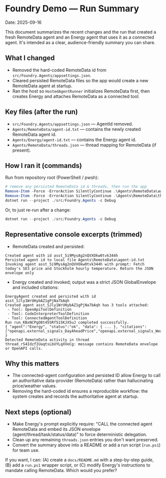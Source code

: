 # Foundry Demo — Run Summary

Date: 2025-09-16

This document summarizes the recent changes and the run that created a fresh RemoteData agent and an Energy agent that uses it as a connected agent. It's intended as a clear, audience-friendly summary you can share.

## What I changed

- Removed the hard-coded RemoteData id from `src/Foundry.Agents/appsettings.json`.
- Cleared persisted RemoteData files so the app would create a new RemoteData agent at startup.
- Ran the host so `HostedAgentRunner` initializes RemoteData first, then creates Energy and attaches RemoteData as a connected tool.

## Key files (after the run)

- `src/Foundry.Agents/appsettings.json` — AgentId removed.
- `Agents/RemoteData/agent-id.txt` — contains the newly created RemoteData agent id.
- `Agents/Energy/agent-id.txt` — contains the Energy agent id.
- `Agents/RemoteData/threads.json` — thread mapping for RemoteData (if present).

## How I ran it (commands)

Run from repository root (PowerShell / pwsh):

```powershell
# remove any persisted RemoteData id & threads, then run the app
Remove-Item -Force -ErrorAction SilentlyContinue .\Agents\RemoteData\agent-id.txt
Remove-Item -Force -ErrorAction SilentlyContinue .\Agents\RemoteData\threads.json
dotnet run --project ./src/Foundry.Agents -c Debug
```

Or, to just re-run after a change:

```powershell
dotnet run --project ./src/Foundry.Agents -c Debug
```

## Representative console excerpts (trimmed)

- RemoteData created and persisted:

```
Created agent with id asst_5i9MysAg2nQVXOkw0tvk344h
Persisted agent id to local file Agents\RemoteData\agent-id.txt
Invoking agent asst_5i9MysAg2nQVXOkw0tvk344h with prompt: Fetch today's SE3 price and Stockholm hourly temperature. Return the JSON envelope only
```

- Energy created and invoked; output was a strict JSON GlobalEnvelope and included citations:

```
EnergyAgent created and persisted with id asst_SJly1WrUHybAZ1gPjNa7bAqh
Created agent asst_SJly1WrUHybAZ1gPjNa7bAqh has 3 tools attached:
 - Tool: OpenApiToolDefinition
 - Tool: CodeInterpreterToolDefinition
 - Tool: ConnectedAgentToolDefinition
Run run_KBxNCPgO8t45SRf515KJX5uJ completed successfully.
{ "agent":"Energy", "status":"ok", "data": { ... }, "citations":["openapi.external_signals_DayAheadPrice","openapi.external_signals_WeatherHourly"] }
Detected RemoteData activity in thread thread_rS4IdzfIUaqtsLbUYLqXVeCg: message contains RemoteData envelope or OpenAPI calls.
```

## Why this matters

- The connected-agent configuration and persisted ID allow Energy to call an authoritative data-provider (RemoteData) rather than hallucinating price/weather values.
- Removing the hard-coded id ensures a reproducible workflow: the system creates and records the authoritative agent at startup.

## Next steps (optional)

- Make Energy's prompt explicitly require: "CALL the connected agent RemoteData and embed its JSON envelope (agent/thread/task/status/data)" to force deterministic delegation.
- Clean up any remaining `threads.json` entries you don't want preserved.
- Convert the summary above into a README or add a run script (`run.ps1`) for team use.

If you want, I can: (A) create a `docs/README.md` with a step-by-step guide, (B) add a `run.ps1` wrapper script, or (C) modify Energy's instructions to mandate calling RemoteData. Which would you prefer?